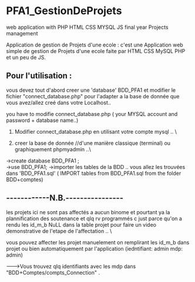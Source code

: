 # PFA1_GestionDeProjets
web application with PHP HTML CSS MYSQL JS
final year Projects management

Application de gestion de Projets d'une ecole :
c'est une Application web simple de gestion de Projets d'une ecole faite par HTML CSS MySQL PHP et un peu de JS.

## Pour l'utilisation  :

vous devez tout d'abord creer une 'database' BDD_PFA1 et modifier le fichier "connect_database.php" pour l'adapter a la base de donnée que vous avez/allez creé dans votre Localhost..

you have to modifie connect_database.php ( your MYSQL account and password + database name..)

 1) Modifier connect_database.php en utilisant votre compte mysql .. \
 
 2) creer la base de donnée //d'une manière classique (terminal) ou graphiquement phpmyadmin ..\
 
 ->create database BDD_PFA1 ;		
 ->use BDD_PFA1;
 ->importer les tables de la BDD .. vous allez les trouvées dans 'BDD_PFA1.sql' ( IMPORT tables from BDD_PFA1.sql from the folder
 BDD+comptes)


## ------------N.B.----------------

les projets ici ne sont pas affectés a aucun binome et pourtant ya la plannification des soutenance et qlq rv programmés c just parce qu'on a rendu les id_m_b NuLL dans la table projet pour faire un video demonstrative de l'etape de l'affectation .. \

vous pouvez affecter les projet manuelement on remplirant les id_m_b dans projet ou bien automatiquement par l'application  (iedntifiant: admin  mdp: admin)

--->Vous trouvez qlq identifiants avec les mdp dans "BDD+Comptes/compts_Connection" .
